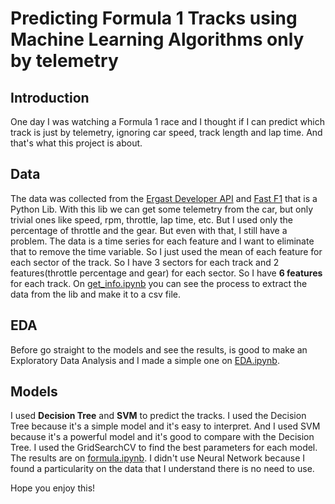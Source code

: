 # Predicting Formula 1 Tracks using Machine Learning Algorithms only by telemetry

## Introduction
One day I was watching a Formula 1 race and I thought if I can predict which track is just by telemetry, ignoring car speed, track length and lap time. And that's what this project is about.

## Data
The data was collected from the [Ergast Developer API](http://ergast.com/mrd/) and [Fast F1](https://docs.fastf1.dev/) that is a Python Lib. With this lib we can get some telemetry from the car, but only trivial ones like speed, rpm, throttle, lap time, etc. But I used only the percentage of throttle and the gear. But even with that, I still have a problem. The data is a time series for each feature and I want to eliminate that to remove the time variable. So I just used the mean of each feature for each sector of the track. So I have 3 sectors for each track and 2 features(throttle percentage and gear) for each sector. So I have __6 features__ for each track. On [get_info.ipynb](https://github.com/davirpp/Formula-1-ML/blob/main/get_info.ipynb) you can see the process to extract the data from the lib and make it to a csv file.

## EDA

Before go straight to the models and see the results, is good to make an Exploratory Data Analysis and I made a simple one on [EDA.ipynb](https://github.com/davirpp/Formula-1-ML/blob/main/EDA.ipynb).

## Models
I used __Decision Tree__ and __SVM__ to predict the tracks. I used the Decision Tree because it's a simple model and it's easy to interpret. And I used SVM because it's a powerful model and it's good to compare with the Decision Tree. I used the GridSearchCV to find the best parameters for each model. The results are on [formula.ipynb](https://github.com/davirpp/Formula-1-ML/blob/main/formula.ipynb). I didn't use Neural Network because I found a particularity on the data that I understand there is no need to use.


Hope you enjoy this!

